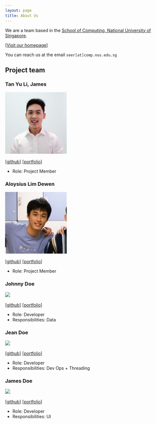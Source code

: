 ```yaml
---
layout: page
title: About Us
---
```


We are a team based in the [School of Computing, National University of Singapore](http://www.comp.nus.edu.sg).

[[Visit our homepage](https://ay2021s1-cs2103t-t15-1.github.io/tp/)]

You can reach us at the email `seer[at]comp.nus.edu.sg`

## Project team

### Tan Yu Li, James

<img src="images/iamjamestan.png" width="200px">

[[github](https://github.com/iamjamestan)]
[[portfolio](team/iamjamestan.md)]

* Role: Project Member

### Aloysius Lim Dewen

<img src="images/iamaloysius.png" width="200px">

[[github](http://github.com/pooty3)]
[[portfolio](team/iamaloysius.md)]

* Role: Project Member

### Johnny Doe

<img src="images/johndoe.png" width="200px">

[[github](http://github.com/johndoe)] [[portfolio](team/johndoe.md)]

* Role: Developer
* Responsibilities: Data

### Jean Doe

<img src="images/johndoe.png" width="200px">

[[github](http://github.com/johndoe)]
[[portfolio](team/johndoe.md)]

* Role: Developer
* Responsibilities: Dev Ops + Threading

### James Doe

<img src="images/johndoe.png" width="200px">

[[github](http://github.com/johndoe)]
[[portfolio](team/johndoe.md)]

* Role: Developer
* Responsibilities: UI
